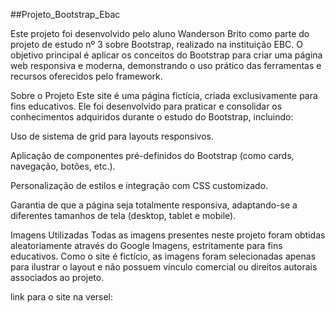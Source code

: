 ##Projeto_Bootstrap_Ebac

Este projeto foi desenvolvido pelo aluno Wanderson Brito como parte do projeto de estudo nº 3 sobre Bootstrap, realizado na instituição EBC. O objetivo principal é aplicar os conceitos do Bootstrap para criar uma página web responsiva e moderna, demonstrando o uso prático das ferramentas e recursos oferecidos pelo framework.

Sobre o Projeto
Este site é uma página fictícia, criada exclusivamente para fins educativos. Ele foi desenvolvido para praticar e consolidar os conhecimentos adquiridos durante o estudo do Bootstrap, incluindo:

Uso de sistema de grid para layouts responsivos.

Aplicação de componentes pré-definidos do Bootstrap (como cards, navegação, botões, etc.).

Personalização de estilos e integração com CSS customizado.

Garantia de que a página seja totalmente responsiva, adaptando-se a diferentes tamanhos de tela (desktop, tablet e mobile).

Imagens Utilizadas
Todas as imagens presentes neste projeto foram obtidas aleatoriamente através do Google Imagens, estritamente para fins educativos. Como o site é fictício, as imagens foram selecionadas apenas para ilustrar o layout e não possuem vínculo comercial ou direitos autorais associados ao projeto.

link para o site na versel:
